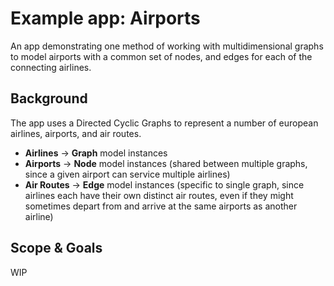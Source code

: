 # Example app: Airports

An app demonstrating one method of working with multidimensional graphs to model airports with a common set of nodes, and edges for each of the connecting airlines.

## Background

The app uses a Directed Cyclic Graphs to represent a number of european airlines, airports, and air routes.

- **Airlines** -> **Graph** model instances
- **Airports** -> **Node** model instances (shared between multiple graphs, since a given airport can service multiple airlines)
- **Air Routes** -> **Edge** model instances (specific to single graph, since airlines each have their own distinct air routes, even if they might sometimes depart from and arrive at the same airports as another airline)

## Scope & Goals

WIP